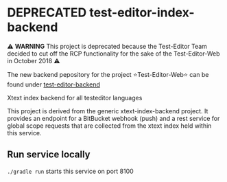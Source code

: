 # DEPRECATED test-editor-index-backend

:warning: **WARNING** This project is deprecated because the Test-Editor Team decided to cut off the RCP functionality  for the sake of the Test-Editor-Web in October 2018 :warning:

The new backend pepository for the project :star:Test-Editor-Web:star: can be found under [test-editor-backend](https://github.com/test-editor/test-editor-backend) 

Xtext index backend for all testeditor languages

This project is derived from the generic xtext-index-backend project. 
It provides an endpoint for a BitBucket webhook (push) and a rest service for global scope requests that are collected from the xtext index held within this service.

## Run service locally

`./gradle run` starts this service on port 8100
